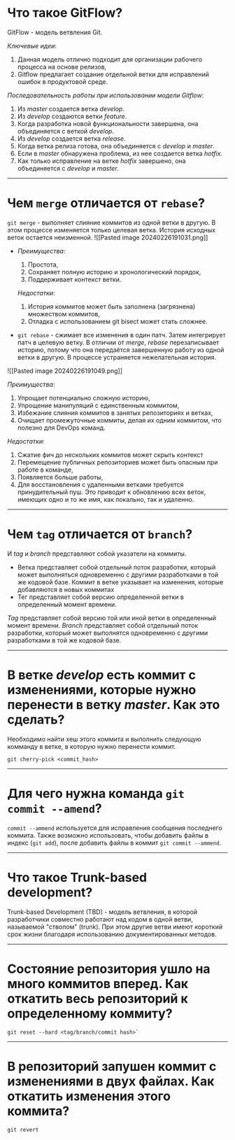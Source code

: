 
# Что такое GitFlow?

GitFlow - модель ветвления Git.

_Ключевые идеи_:

1. Данная модель отлично подходит для организации рабочего процесса на основе релизов,
2. Gitflow предлагает создание отдельной ветки для исправлений ошибок в продуктовой среде.

_Последовательность работы при использовании модели Gitflow_:

1. Из _master_ создается ветка _develop_.
2. Из _develop_ создаются ветки _feature_.
3. Когда разработка новой функциональности завершена, она объединяется с веткой _develop_.
4. Из _develop_ создается ветка _release_.
5. Когда ветка релиза готова, она объединяется с _develop_ и _master_.
6. Если в _master_ обнаружена проблема, из нее создается ветка _hotfix_.
7. Как только исправление на ветке _hotfix_ завершено, она объединяется с _develop_ и _master_.

---
# Чем `merge` отличается от `rebase`?

`git merge` - выполняет слияние коммитов из одной ветки в другую. В этом процессе изменяется только целевая ветка. История исходных веток остается неизменной.
![[Pasted image 20240226191031.png]]

- _Преимущества_:
    
    1. Простота,
    2. Сохраняет полную историю и хронологический порядок,
    3. Поддерживает контекст ветки.
    
    _Недостатки_:
    
    1. История коммитов может быть заполнена (загрязнена) множеством коммитов,
    2. Отладка с использованием git bisect может стать сложнее.
- `git rebase` - сжимает все изменения в один патч. Затем интегрирует патч в целевую ветку. В отличии от _merge_, _rebase_ перезаписывает историю, потому что она передаётся завершенную работу из одной ветки в другую. В процессе устраняется нежелательная история.

![[Pasted image 20240226191049.png]]

_Преимущества_:

1. Упрощает потенциально сложную историю,
2. Упрощение манипуляций с единственным коммитом,
3. Избежание слияния коммитов в занятых репозиториях и ветках,
4. Очищает промежуточные коммиты, делая их одним коммитом, что полезно для DevOps команд.

_Недостатки_:

1. Сжатие фич до нескольких коммитов может скрыть контекст
2. Перемещение публичных репозиториев может быть опасным при работе в команде,
3. Появляется больше работы,
4. Для восстановления с удаленными ветками требуется принудительный пуш. Это приводит к обновлению всех веток, имеющих одно и то же имя, как локально, так и удаленно.

---
# Чем `tag` отличается от `branch`?

И _tag_ и _branch_ представляют собой указатели на коммиты.

- Ветка представляет собой отдельный поток разработки, который может выполняться одновременно с другими разработками в той же кодовой базе. Коммит в ветке указывает на изменения, которые добавляются в новых коммитах
- Тег представляет собой версию определенной ветки в определенный момент времени.

_Tag_ представляет собой версию той или иной ветки в определенный момент времени. _Branch_ представляет собой отдельный поток разработки, который может выполнятся одновременно с другими разработками в той же кодовой базе.

---
# В ветке _develop_ есть коммит с изменениями, которые нужно перенести в ветку _master_. Как это сделать?

Необходимо найти хеш этого коммита и выполнить следующую комманду в ветке, в которую нужно перенести коммит.

```
git cherry-pick <commit_hash>
```
---
# Для чего нужна команда `git commit --amend`?

`commit --ammend` используется для исправления сообщения последнего коммита. Также возможно использовать, чтобы добавить файлы в индекс (`git add`), после добавить файлы в коммит `git commit --ammend`.

---
# Что такое Trunk-based development?

Trunk-based Development (TBD) - модель ветвления, в которой разработчики совместно работают над кодом в одной ветви, называемой "стволом" (trunk). При этом другие ветви имеют короткий срок жизни благодаря использованию документированных методов.

---
# Состояние репозитория ушло на много коммитов вперед. Как откатить весь репозиторий к определенному коммиту?

```
git reset --hard <tag/branch/commit hash>`
```

---
# В репозиторий запушен коммит с изменениями в двух файлах. Как откатить изменения этого коммита?

```
git revert
```

